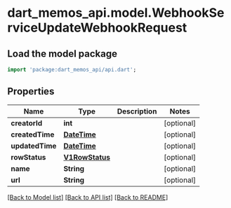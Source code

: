 # dart_memos_api.model.WebhookServiceUpdateWebhookRequest

## Load the model package
```dart
import 'package:dart_memos_api/api.dart';
```

## Properties
Name | Type | Description | Notes
------------ | ------------- | ------------- | -------------
**creatorId** | **int** |  | [optional] 
**createdTime** | [**DateTime**](DateTime.md) |  | [optional] 
**updatedTime** | [**DateTime**](DateTime.md) |  | [optional] 
**rowStatus** | [**V1RowStatus**](V1RowStatus.md) |  | [optional] 
**name** | **String** |  | [optional] 
**url** | **String** |  | [optional] 

[[Back to Model list]](../README.md#documentation-for-models) [[Back to API list]](../README.md#documentation-for-api-endpoints) [[Back to README]](../README.md)


